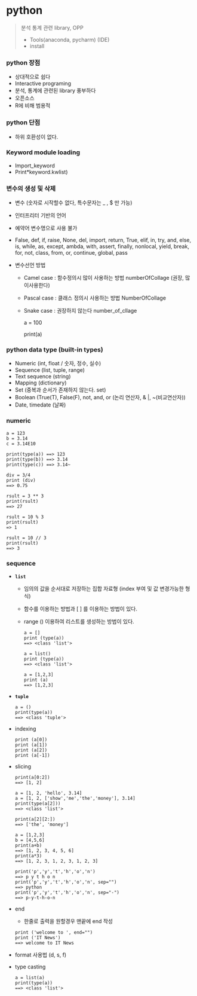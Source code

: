 # python

> 분석 통계 관련 library, OPP
>
> - Tools(anaconda, pycharm) (IDE)
> - install

### python 장점

- 상대적으로 쉽다
- Interactive programing
- 분석, 통계에 관련된 library 풍부하다
- 오픈소스
- R에 비해 범용적

### python 단점

- 하위 호환성이 없다.

### Keyword module loading

- Import_keyword
- Print*keyword.kwlist)

### 변수의 생성 및 삭제

- 변수 (숫자로 시작할수 없다, 특수문자는 _ , $ 만 가능)

- 인터프리터 기반의 언어

- 예약어 변수명으로 사용 불가

- False, def, if, raise, None, del, import, return, True, elif, in, try, and, else, is, while, as, except, ambda, with, assert, finally, nonlocal, yield, break, for, not, class, from, or, continue, global, pass

- 변수선언 방법

  - Camel case : 함수정의시 많이 사용하는 방법 numberOfCollage (권장, 많이사용한다)

  - Pascal case : 클래스 정의시 사용하는 방법 NumberOfCollage

  - Snake case : 권장하지 않는다 number_of_cllage

    a = 100

    print(a)

### python data type (built-in types)

- Numeric (int, float / 숫자, 정수, 실수)
- Sequence (list, tuple, range)
- Text sequence (string)
- Mapping (dictionary)
- Set (중복과 순서가 존재하지 않는다. set)
- Boolean (True(T), False(F), not, and, or (논리 연산자, & |, ~(비교연산자))
- Date, timedate (날짜)

### numeric

```
a = 123
b = 3.14
c = 3.14E10

print(type(a)) ==> 123
print(type(b)) ==> 3.14
print(type(c)) ==> 3.14~

div = 3/4
print (div)
==> 0.75

rsult = 3 ** 3
print(rsult)
==> 27

rsult = 10 % 3
print(rsult)
=> 1

rsult = 10 // 3
print(rsult)
==> 3
```

### sequence

- **`list`**

  - 임의의 값을 순서대로 저장하는 집합 자료형 (index 부여 및 값 변경가능한 형식)

  - 함수를 이용하는 방법과 [ ] 를 이용하는 방법이 있다.

  - range () 이용하여 리스트를 생성하는 방법이 있다.

    ```
    a = []
    print (type(a))
    ==> <class 'list'>
    
    a = list()
    print (type(a))
    ==> <class 'list'>
    
    a = [1,2,3]
    print (a)
    ==> [1,2,3]
    ```

- **`tuple`**

  ```
  a = ()
  print(type(a))
  ==> <class 'tuple'>
  ```

- indexing

  ```
  print (a[0])
  print (a[1])
  print (a[2])
  print (a[-1])
  ```

- slicing

  ```
  print(a[0:2])
  ==> [1, 2]
  
  a = [1, 2, 'hello', 3.14]
  a = [1, 2, ['show','me','the','money'], 3.14]
  print(type(a[2]))
  ==> <class 'list'>
  
  print(a[2][2:])
  ==> ['the', 'money']
  
  a = [1,2,3]
  b = [4,5,6]
  print(a+b)
  ==> [1, 2, 3, 4, 5, 6]
  print(a*3)
  ==> [1, 2, 3, 1, 2, 3, 1, 2, 3]
  
  print('p','y','t','h','o','n')
  ==> p y t h o n
  print('p','y','t','h','o','n', sep="")
  ==> python
  print('p','y','t','h','o','n', sep="-")
  ==> p-y-t-h-o-n
  ```

- end

  - 한줄로 출력을 원할경우 맨끝에 end 작성

  ```
  print ('welcome to ', end="")
  print ('IT News')
  ==> welcome to IT News
  ```

- format 사용법 (d, s, f)

- type casting

  ```
  a = list(a)
  print(type(a))
  ==> <class 'list'>
  ```

